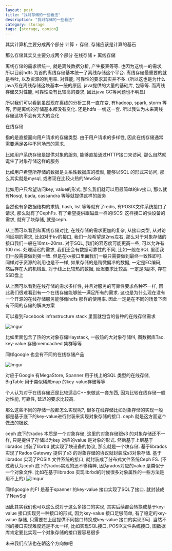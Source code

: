```yaml
---
layout: post
title: "我对存储的一些看法"
description: "我对存储的一些看法"
category: storage 
tags: [storage, opnion]
---
```




其实计算机主要分成两个部分 计算 + 存储, 存储应该是计算的基石

那么存储其实又主要分成两个部分 在线存储 + 离线存储

离线存储的需求很统一, 就是离线数据分析, 产生报表等等. 也因为这统一的需求, 所以目前hdfs 为首的离线存储基本统一了离线存储这个平台. 离线存储最重要的就是吞吐, 以及资源的利用率. 对性能, 可靠性的要求其实并不多. (所以这也是为什么java系在离线存储这块基本一统的原因, java提供的大量的基础库, 包等等. 而离线存储又对性能, 可靠性没有比较高的要求, 因此java GC等问题也不明显)

所以我们可以看到虽然现在离线的分析工具一直在变, 有hadoop, spark, storm 等等, 但是离线的存储基本都没有变化. 还是hdfs 一统这一套. 所以我认为未来离线存储这块不会有太大的变化

在线存储

指的是直接面向用户请求的存储类型. 由于用户请求的多样性, 因此在线存储通常需要满足各种不同场景的需求. 

比如用户系统存储是提供对象的服务, 能够直接通过HTTP接口来访问, 那么自然就诞生了对象存储这样的服务

比如用户希望所存储的数据是关系性数据库的模型, 能够以SQL 的形式来访问, 那么其实就是mysql, 或者现在比较火热的NewSql

比如用户只希望访问key, value的形式, 那么我们就可以用最简单的kv接口, 那么就有Nosql, bada, cassandra 等等就提供这样的服务

当然也有多数据结构的求情, hash, list 等等就有了redis, 有POSIX文件系统接口了请求, 那么就有了CephFs. 有了希望提供跟磁盘一样的iSCSI 这样接口的快设备的需求, 就有了块存储, 就是ceph.

从上面可以看到和离线存储对比, 在线存储的需求更加的复杂, 从接口类型, 从对访问延期的需求, 比如对于kv的接口, 我们一般希望是2ms左右, 那么对于对象存储的接口我们一般在10ms~20ms. 对于SQL, 我们的容忍度可能更高一些, 可以允许有100 ms. 处理延迟的需求, 我们还会有数据可靠性的不同, 比如一般在SQL 里面我们一般需要做到强一致. 但是在kv接口里面我们一般只需要做到最终一致性即可. 同样对于资源的利用也是不一样, 如果存储的是稍微偏冷的数据, 一定是EC编码, 然后存在大的机械盘. 对于线上比较热的数据, 延迟要求比较高. 一定是3副本, 存在SSD盘上

从上面可以看到在线存储的需求多样性, 并且对服务的可靠性要求各种不一样, 因此我们很难看到有一个在线存储能够统一满足所有的需求. 这也是为什么现在没有一个开源的在线存储服务能够像hdfs 那样的使用率. 因此一定是在不同的场景下面有不同的存储的解决方案

可以看到Facebook infrastructure stack 里面就包含的各种的在线存储需求

![Imgur](http://i.imgur.com/LpZw633.jpg)

比如里面包含了热的大对象存储Haystack, 一般热的大对象存储f4, 图数据库Tao. key-value 存储memcached 集群等等

同样google 也会有不同的在线存储产品

![Imgur](http://i.imgur.com/aUTxFTN.jpg)

对应于Google 有MegaStore, Spanner 用于线上的SQL 类型的在线存储, BigTable 用于类似稀疏map 的key-value存储等等

个人认为对于在线存储还是比较适合C++来做这一套东西, 因为比较在线存储一般对性能, 可靠性, 延迟的要求比较高.

那么这些不同的存储一般都怎么实现呢?, 很多在线存储比如对象存储的实现一般都是基于底下的key-value进行封装来实现对象存储的接口. ceph 就是这方面这个做法的极致. 

ceph 底下的rados 本质是一个对象存储, 这里的对象存储跟s3 的对象存储还不一样, 只是提供了存储以为key 对应的value 是对象的形式.
然后基于上层基于librados 封装了librbd 就实现了块设备的协议, 那么就是一个块存储. 基于librados 实现了Rados Gateway 提供了s3 的对象存储的协议就封装成s3对象存储. 基于librados 实现了POSIX 文件系统的接口, 就封装成了分布式文件系统Ceph FS. (不过我认为ceph 底下的rados实现的还不够纯粹, 因为rados对应的value 是类似于一个对象文件. 比如在基于librados 实现librbd的时候很多对象属性的一些方法是用不上的)
![Imgur](http://i.imgur.com/grsvIND.png)

同样google 的F1 是基于spanner 的key-value 接口实现了SQL了接口. 就封装成了NewSql

因此其实我们也可以这么说对于这么多接口的实现, 其实后续都会转换成基于key-value 接口实现另一种接口的形式, 因为key-value 接口足够简单, 有了稳定的key-value 存储, 只需要在上层提供不同接口转换成key-value 接口的实现即可. 当然不同的接口实现难度还是不太一样, 比如实现SQL接口, POSIX文件系统接口, 图数据库肯定要比实现一个对象存储的接口要容易很多

未来我们应该也在朝这个方向做吧

